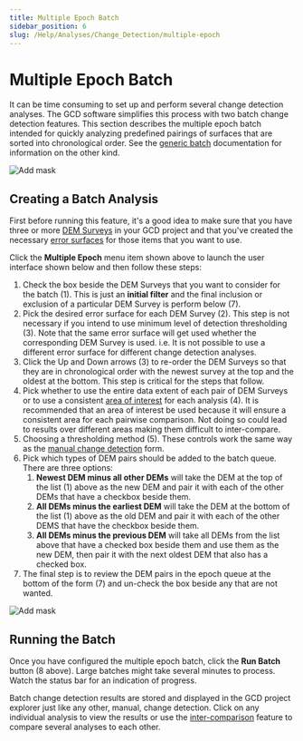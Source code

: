 ```yaml
---
title: Multiple Epoch Batch
sidebar_position: 6
slug: /Help/Analyses/Change_Detection/multiple-epoch
---
```

# Multiple Epoch Batch

It can be time consuming to set up and perform several change detection analyses. The GCD software simplifies this process with two batch change detection features. This section describes the multiple epoch batch intended for quickly analyzing predefined pairings of surfaces that are sorted into chronological order. See the [generic batch](/Help/Analyses/Change_Detection/batch-change-detection) documentation for information on the other kind.

![Add mask](/img/CommandRefs/05_Analyses/cd/batch/batch_cms.png)

## Creating a Batch Analysis

First before running this feature, it's a good idea to make sure that you have three or more [DEM Surveys](/Help/Inputs/dem-surveys) in your GCD project and that you've created the necessary [error surfaces](/Help/Inputs/error-surfaces) for those items that you want to use.

Click the **Multiple Epoch** menu item shown above to launch the user interface shown below and then follow these steps:

1. Check the box beside the DEM Surveys that you want to consider for the batch (1). This is just an **initial filter** and the final inclusion or exclusion of a particular DEM Survey is perform below (7).
2. Pick the desired error surface for each DEM Survey (2). This step is not necessary if you intend to use minimum level of detection thresholding (3). Note that the same error surface will get used whether the corresponding DEM Survey is used. i.e. It is not possible to use a different error surface for different change detection analyses.
3. Click the Up and Down arrows (3) to re-order the DEM Surveys so that they are in chronological order with the newest survey at the top and the oldest at the bottom. This step is critical for the steps that follow.
4. Pick whether to use the entire data extent of each pair of DEM Surveys or to use a consistent [area of interest](/Help/Analyses/Change_Detection/change-detection) for each analysis (4). It is recommended that an area of interest be used because it will ensure a consistent area for each pairwise comparison. Not doing so could lead to results over different areas making them difficult to inter-compare.
5. Choosing a thresholding method (5). These controls work the same way as the [manual change detection](/Help/Analyses/Change_Detection/change-detection) form.
6. Pick which types of DEM pairs should be added to the batch queue. There are three options:
    1. **Newest DEM minus all other DEMs** will take the DEM at the top of the list (1) above as the new DEM and pair it with each of the other DEMs that have a checkbox beside them.
    2. **All DEMs minus the earliest DEM** will take the DEM at the bottom of the list (1) above as the old DEM and pair it with each of the other DEMS that have the checkbox beside them.
    3. **All DEMs minus the previous DEM** will take all DEMs from the list above that have a checked box beside them and use them as the new DEM, then pair it with the next oldest DEM that also has a checked box.
1. The final step is to review the DEM pairs in the epoch queue at the bottom of the form (7) and un-check the box beside any that are not wanted.
   

![Add mask](/img/CommandRefs/05_Analyses/cd/epoch/epoch_add.png)

## Running the Batch

Once you have configured the multiple epoch batch, click the **Run Batch** button (8 above). Large batches might take several minutes to process. Watch the status bar for an indication of progress.

Batch change detection results are stored and displayed in the GCD project explorer just like any other, manual, change detection. Click on any individual analysis to view the results or use the [inter-comparison](/Help/Analyses/Change_Detection/intercomparison) feature to compare several analyses to each other.